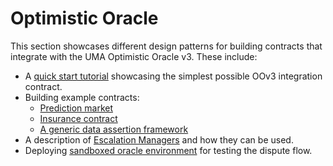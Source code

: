 # Optimistic Oracle

This section showcases different design patterns for building contracts that integrate with the UMA Optimistic Oracle v3. These include:

* A [quick start tutorial](../quick-start.md) showcasing the simplest possible OOv3 integration contract.
* Building example contracts:
  * [Prediction market](broken-reference)
  * [Insurance contract](broken-reference)
  * [A generic data assertion framework](broken-reference)
* A description of [Escalation Managers](escalation-managers.md) and how they can be used.
* Deploying [sandboxed oracle environment](../optimistic-oracle/sandboxed-oracle-environment.md) for testing the dispute flow.

